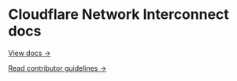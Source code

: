 # Cloudflare Network Interconnect docs

[View docs →](https://secret.wiki/network-interconnect)

[Read contributor guidelines →](https://secret.wiki/docs-engine/contributing/content-framework)
